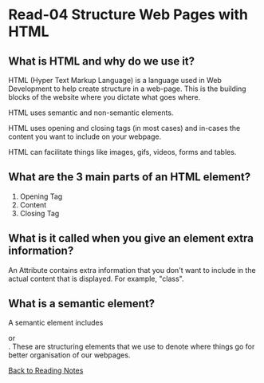 # Read-04 Structure Web Pages with HTML

## What is HTML and why do we use it?

HTML (Hyper Text Markup Language) is a language used in Web Development to help create structure in a web-page. This is the building blocks of the website where you dictate what goes where.

HTML uses semantic and non-semantic elements.

HTML uses opening and closing tags (in most cases) and in-cases the content you want to include on your webpage.

HTML can facilitate things like images, gifs, videos, forms and tables.

## What are the 3 main parts of an HTML element?

1. Opening Tag
1. Content
1. Closing Tag

## What is it called when you give an element extra information?

An Attribute contains extra information that you don't want to include in the actual content that is displayed. For example, "class".

## What is a semantic element?

A semantic element includes <article> or <main>. These are structuring elements that we use to denote where things go for better organisation of our webpages.

[Back to Reading Notes](/README.md)